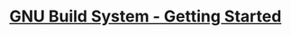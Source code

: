 # [GNU Build System - Getting Started]



[GNU Build System - Getting Started]: https://akodadi.com/tutorials/gnu-build-system/getting-started.html

